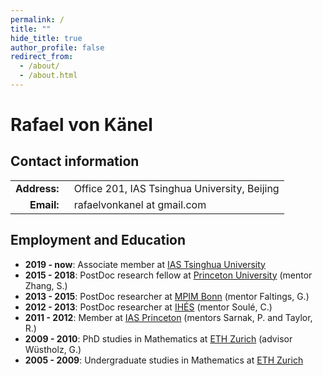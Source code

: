```yaml
---
permalink: /
title: ""
hide_title: true
author_profile: false
redirect_from: 
  - /about/
  - /about.html
---
```



# Rafael von K&auml;nel

## Contact information

<table style="border-collapse: collapse; width: auto;">
  <tr>
    <td style="text-align: right; font-weight: bold; padding-right: 1em; white-space: nowrap;">Address:</td>
    <td style="text-align: left;">Office 201, IAS Tsinghua University, Beijing</td>
  </tr>
  <tr>
    <td style="text-align: right; font-weight: bold; padding-right: 1em; white-space: nowrap;">Email:</td>
    <td style="text-align: left;">rafaelvonkanel at gmail.com</td>
  </tr>
</table>

## Employment and Education
- **2019 - now**: Associate member at [IAS Tsinghua University](https://www.ias.tsinghua.edu.cn/en/)
- **2015 - 2018**: PostDoc research fellow at [Princeton University](https://www.math.princeton.edu/) (mentor Zhang, S.)
- **2013 - 2015**: PostDoc researcher at [MPIM Bonn](https://www.mpim-bonn.mpg.de/) (mentor Faltings, G.)
- **2012 - 2013**: PostDoc researcher at [IH&Eacute;S](https://www.ihes.fr/en/) (mentor Soul&eacute;, C.)
- **2011 - 2012**: Member at [IAS Princeton](https://www.ias.edu/math) (mentors Sarnak, P. and Taylor, R.)
- **2009 - 2010**: PhD studies in Mathematics at [ETH Zurich](https://math.ethz.ch/) (advisor W&uuml;stholz, G.)
- **2005 - 2009**: Undergraduate studies in Mathematics at [ETH Zurich](https://math.ethz.ch/)
